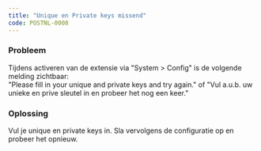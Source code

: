 ```yaml
---
title: "Unique en Private keys missend"
code: POSTNL-0008
---
```


<div class="columnLayout single" data-layout="single">
<div class="cell normal" data-type="normal">
<div class="innerCell">
<p><h3>Probleem</h3></p>
<p>Tijdens activeren van de extensie via "System &gt; Config" is de volgende melding zichtbaar: <br>"Please fill in your unique and private keys and try again." of "Vul a.u.b. uw unieke en prive sleutel in en probeer het nog een keer."</p>
<p><h3>Oplossing</h3></p>
<p>Vul je unique en private keys in. Sla vervolgens de configuratie op en probeer het opnieuw.</p></div>
</div>
</div>